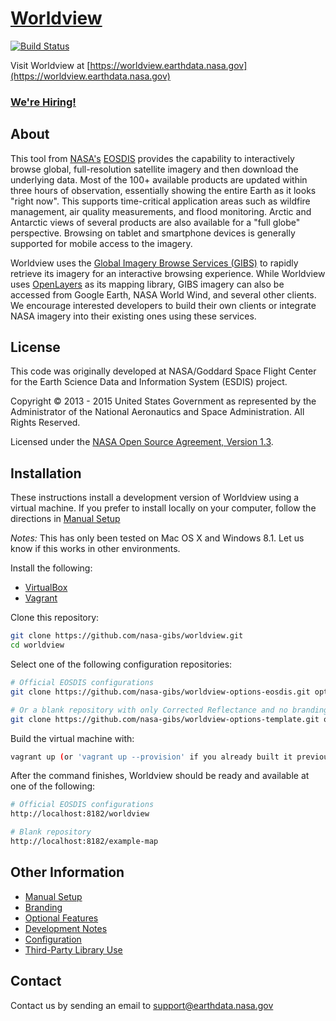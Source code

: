 # [Worldview](https://worldview.earthdata.nasa.gov)

[![Build Status](https://travis-ci.org/nasa-gibs/worldview.svg?branch=master)](https://travis-ci.org/nasa-gibs/worldview)

Visit Worldview at
[https://worldview.earthdata.nasa.gov](https://worldview.earthdata.nasa.gov)

### [We're Hiring!](https://www.ssaihq.com/employment/careers/Careers.aspx?adata=EGNFr4JyfqkXBkSFY4KRR9YEqpT2RtU2lTR%2brMk78G3XlBtirOuT4vbY4D9MNd1o6DN%2ffgOJ2cQYGo7lGto%2bqLDTmkyiY8cKKgA91Nb%2bldb%2fkMEINLuT3LczH60s7gFqYv8gR2Oc2zNlvXl2Pqb0GA2XAD3ETEV0QW5DeOJa6BQbT7YKsY8dBvsHeiy%2fMBDirQ%3d%3d)

## About

This tool from [NASA's](http://nasa.gov) [EOSDIS](https://earthdata.nasa.gov)
provides the capability to interactively browse global, full-resolution
satellite imagery and then download the underlying data. Most of the 100+
available products are updated within three hours of observation, essentially
showing the entire Earth as it looks "right now". This supports time-critical
application areas such as wildfire management, air quality measurements, and
flood monitoring. Arctic and Antarctic views of several products are also
available for a "full globe" perspective. Browsing on tablet and smartphone
devices is generally supported for mobile access to the imagery.

Worldview uses the
[Global Imagery Browse Services (GIBS)](https://earthdata.nasa.gov/gibs) to
rapidly retrieve its imagery for an interactive browsing experience. While
Worldview uses [OpenLayers](http://openlayers.org/) as its mapping library,
GIBS imagery can also be accessed from Google Earth, NASA World Wind, and
several other clients. We encourage interested developers to build their own
clients or integrate NASA imagery into their existing ones using these
services.

## License

This code was originally developed at NASA/Goddard Space Flight Center for
the Earth Science Data and Information System (ESDIS) project.

Copyright &copy; 2013 - 2015 United States Government as represented by the
Administrator of the National Aeronautics and Space Administration.
All Rights Reserved.

Licensed under the [NASA Open Source Agreement, Version 1.3](LICENSE.md).

## Installation

These instructions install a development version of Worldview using a virtual
machine. If you prefer to install locally on your computer, follow the
directions in [Manual Setup](doc/manual_setup.md)

*Notes:* This has only been tested on Mac OS X and Windows 8.1. Let us know if this works in
other environments.

Install the following:

* [VirtualBox](https://www.virtualbox.org)
* [Vagrant](https://www.vagrantup.com)

Clone this repository:

```bash
git clone https://github.com/nasa-gibs/worldview.git
cd worldview
```

Select one of the following configuration repositories:

```bash
# Official EOSDIS configurations
git clone https://github.com/nasa-gibs/worldview-options-eosdis.git options

# Or a blank repository with only Corrected Reflectance and no branding
git clone https://github.com/nasa-gibs/worldview-options-template.git options
```

Build the virtual machine with:

```bash
vagrant up (or 'vagrant up --provision' if you already built it previously)
```

After the command finishes, Worldview should be ready and available at
one of the following:

```bash
# Official EOSDIS configurations
http://localhost:8182/worldview

# Blank repository
http://localhost:8182/example-map
```

## Other Information

* [Manual Setup](doc/manual_setup.md)
* [Branding](doc/branding.md)
* [Optional Features](doc/features.md)
* [Development Notes](doc/developing.md)
* [Configuration](doc/config.md)
* [Third-Party Library Use](THIRD_PARTY.md)


## Contact

Contact us by sending an email to
[support@earthdata.nasa.gov](mailto:support@earthdata.nasa.gov)
